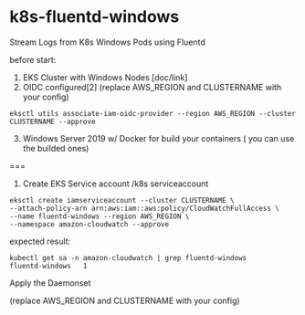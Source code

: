 # k8s-fluentd-windows
Stream Logs from K8s Windows Pods using Fluentd

before start:

1) EKS Cluster with Windows Nodes [doc/link]
2) OIDC configured[2]
(replace AWS_REGION and CLUSTERNAME with your config)

```
eksctl utils associate-iam-oidc-provider --region AWS_REGION --cluster CLUSTERNAME --approve
```

3) Windows Server 2019 w/ Docker for build your containers ( you can use the builded ones)

===

1) Create EKS Service account
/k8s
serviceaccount

```
eksctl create iamserviceaccount --cluster CLUSTERNAME \
--attach-policy-arn arn:aws:iam::aws:policy/CloudWatchFullAccess \
--name fluentd-windows --region AWS_REGION \
--namespace amazon-cloudwatch --approve
```

expected result:
```
kubectl get sa -n amazon-cloudwatch | grep fluentd-windows
fluentd-windows   1         
```

Apply the Daemonset 

(replace AWS_REGION and CLUSTERNAME with your config)


